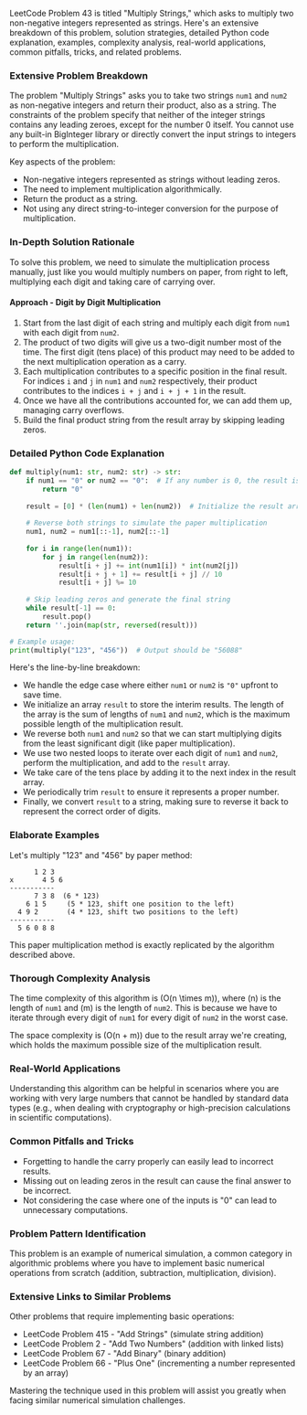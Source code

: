 LeetCode Problem 43 is titled "Multiply Strings," which asks to multiply two non-negative integers represented as strings. Here's an extensive breakdown of this problem, solution strategies, detailed Python code explanation, examples, complexity analysis, real-world applications, common pitfalls, tricks, and related problems.

### Extensive Problem Breakdown

The problem "Multiply Strings" asks you to take two strings `num1` and `num2` as non-negative integers and return their product, also as a string. The constraints of the problem specify that neither of the integer strings contains any leading zeroes, except for the number 0 itself. You cannot use any built-in BigInteger library or directly convert the input strings to integers to perform the multiplication.

Key aspects of the problem:
- Non-negative integers represented as strings without leading zeros.
- The need to implement multiplication algorithmically.
- Return the product as a string.
- Not using any direct string-to-integer conversion for the purpose of multiplication.

### In-Depth Solution Rationale

To solve this problem, we need to simulate the multiplication process manually, just like you would multiply numbers on paper, from right to left, multiplying each digit and taking care of carrying over.

#### Approach - Digit by Digit Multiplication
1. Start from the last digit of each string and multiply each digit from `num1` with each digit from `num2`.
2. The product of two digits will give us a two-digit number most of the time. The first digit (tens place) of this product may need to be added to the next multiplication operation as a carry.
3. Each multiplication contributes to a specific position in the final result. For indices `i` and `j` in `num1` and `num2` respectively, their product contributes to the indices `i + j` and `i + j + 1` in the result.
4. Once we have all the contributions accounted for, we can add them up, managing carry overflows.
5. Build the final product string from the result array by skipping leading zeros.

### Detailed Python Code Explanation

```python
def multiply(num1: str, num2: str) -> str:
    if num1 == "0" or num2 == "0":  # If any number is 0, the result is 0
        return "0"
        
    result = [0] * (len(num1) + len(num2))  # Initialize the result array
    
    # Reverse both strings to simulate the paper multiplication
    num1, num2 = num1[::-1], num2[::-1]  
    
    for i in range(len(num1)):
        for j in range(len(num2)):
            result[i + j] += int(num1[i]) * int(num2[j])
            result[i + j + 1] += result[i + j] // 10
            result[i + j] %= 10
            
    # Skip leading zeros and generate the final string
    while result[-1] == 0:
        result.pop()
    return ''.join(map(str, reversed(result)))

# Example usage:
print(multiply("123", "456"))  # Output should be "56088"
```

Here's the line-by-line breakdown:
- We handle the edge case where either `num1` or `num2` is `"0"` upfront to save time.
- We initialize an array `result` to store the interim results. The length of the array is the sum of lengths of `num1` and `num2`, which is the maximum possible length of the multiplication result.
- We reverse both `num1` and `num2` so that we can start multiplying digits from the least significant digit (like paper multiplication).
- We use two nested loops to iterate over each digit of `num1` and `num2`, perform the multiplication, and add to the `result` array.
- We take care of the tens place by adding it to the next index in the result array.
- We periodically trim `result` to ensure it represents a proper number.
- Finally, we convert `result` to a string, making sure to reverse it back to represent the correct order of digits.

### Elaborate Examples

Let's multiply "123" and "456" by paper method:
```plaintext
      1 2 3
x       4 5 6
-----------
      7 3 8  (6 * 123)
    6 1 5     (5 * 123, shift one position to the left)
  4 9 2       (4 * 123, shift two positions to the left)
-----------
  5 6 0 8 8
```

This paper multiplication method is exactly replicated by the algorithm described above.

### Thorough Complexity Analysis

The time complexity of this algorithm is \(O(n \times m)\), where \(n\) is the length of `num1` and \(m\) is the length of `num2`. This is because we have to iterate through every digit of `num1` for every digit of `num2` in the worst case.

The space complexity is \(O(n + m)\) due to the result array we're creating, which holds the maximum possible size of the multiplication result.

### Real-World Applications

Understanding this algorithm can be helpful in scenarios where you are working with very large numbers that cannot be handled by standard data types (e.g., when dealing with cryptography or high-precision calculations in scientific computations).

### Common Pitfalls and Tricks

- Forgetting to handle the carry properly can easily lead to incorrect results.
- Missing out on leading zeros in the result can cause the final answer to be incorrect.
- Not considering the case where one of the inputs is "0" can lead to unnecessary computations.

### Problem Pattern Identification

This problem is an example of numerical simulation, a common category in algorithmic problems where you have to implement basic numerical operations from scratch (addition, subtraction, multiplication, division).

### Extensive Links to Similar Problems

Other problems that require implementing basic operations:
- LeetCode Problem 415 - "Add Strings" (simulate string addition)
- LeetCode Problem 2 - "Add Two Numbers" (addition with linked lists)
- LeetCode Problem 67 - "Add Binary" (binary addition)
- LeetCode Problem 66 - "Plus One" (incrementing a number represented by an array)

Mastering the technique used in this problem will assist you greatly when facing similar numerical simulation challenges.
